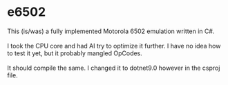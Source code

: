 # e6502

This (is/was) a fully implemented Motorola 6502 emulation written in C#. <BR /><BR />
I took the CPU core and had AI try to optimize it further. I have no idea how to test it yet, but it probably mangled OpCodes.<BR /><BR/>
It should compile the same. I changed it to dotnet9.0 however in the csproj file.
